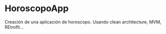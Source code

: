 # HoroscopoApp
Creación de una aplicación de horoscopo. Usando clean architecture, MVM, REtrofit...
